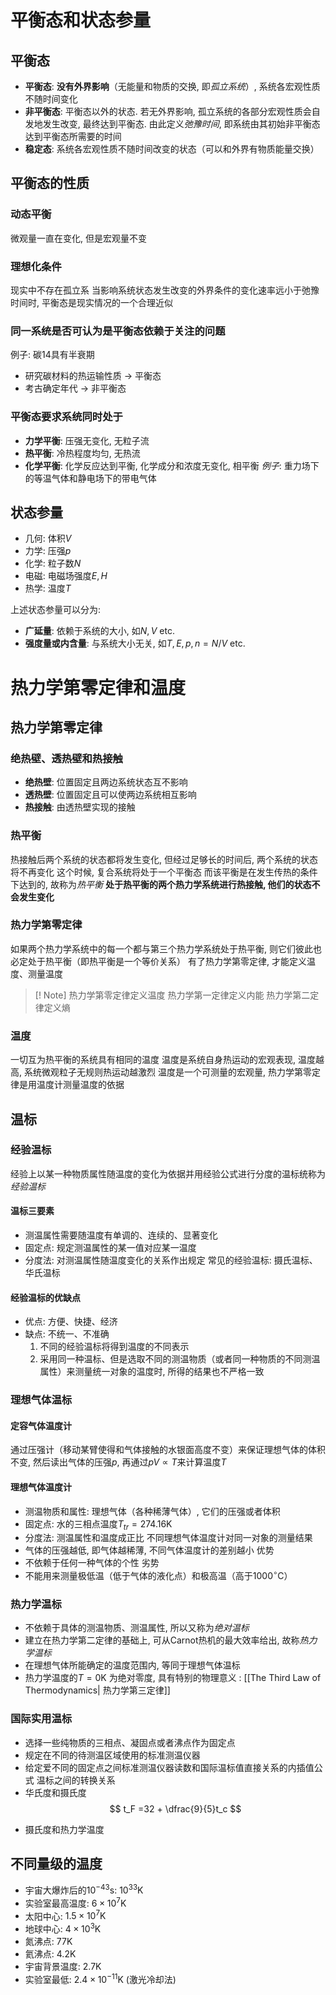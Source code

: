 # 平衡态和状态参量
## 平衡态
* **平衡态**: **没有外界影响**（无能量和物质的交换, 即*孤立系统*）, 系统各宏观性质不随时间变化
* **非平衡态**: 平衡态以外的状态. 若无外界影响, 孤立系统的各部分宏观性质会自发地发生改变, 最终达到平衡态. 由此定义*弛豫时间*, 即系统由其初始非平衡态达到平衡态所需要的时间
* **稳定态**: 系统各宏观性质不随时间改变的状态（可以和外界有物质能量交换）
## 平衡态的性质
### 动态平衡
微观量一直在变化, 但是宏观量不变
### 理想化条件
现实中不存在孤立系
当影响系统状态发生改变的外界条件的变化速率远小于弛豫时间时, 平衡态是现实情况的一个合理近似
### 同一系统是否可认为是平衡态依赖于关注的问题
例子: 碳14具有半衰期
* 研究碳材料的热运输性质 $\to$ 平衡态
* 考古确定年代 $\to$ 非平衡态

### 平衡态要求系统同时处于
* **力学平衡**: 压强无变化, 无粒子流
* **热平衡**: 冷热程度均匀, 无热流
* **化学平衡**: 化学反应达到平衡, 化学成分和浓度无变化, 相平衡
*例子*: 
重力场下的等温气体和静电场下的带电气体
## 状态参量
* 几何: 体积$V$
* 力学: 压强$p$
* 化学: 粒子数$N$
* 电磁: 电磁场强度$E, H$
* 热学: 温度$T$

上述状态参量可以分为: 
* **广延量**: 依赖于系统的大小, 如$N, V$ etc.
* **强度量或内含量**: 与系统大小无关, 如$T,E,p,n = N/V$ etc.

# 热力学第零定律和温度
## 热力学第零定律
### 绝热壁、透热壁和热接触
* **绝热壁**: 位置固定且两边系统状态互不影响
* **透热壁**: 位置固定且可以使两边系统相互影响
* **热接触**: 由透热壁实现的接触
### 热平衡
热接触后两个系统的状态都将发生变化, 但经过足够长的时间后, 两个系统的状态将不再变化
这个时候, 复合系统将处于一个平衡态
而该平衡是在发生传热的条件下达到的, 故称为*热平衡*
**处于热平衡的两个热力学系统进行热接触, 他们的状态不会发生变化**
### 热力学第零定律
如果两个热力学系统中的每一个都与第三个热力学系统处于热平衡, 则它们彼此也必定处于热平衡（即热平衡是一个等价关系）
有了热力学第零定律, 才能定义温度、测量温度

> [! Note]
> 热力学第零定律定义温度
> 热力学第一定律定义内能
> 热力学第二定律定义熵
### 温度
一切互为热平衡的系统具有相同的温度
温度是系统自身热运动的宏观表现, 温度越高, 系统微观粒子无规则热运动越激烈
温度是一个可测量的宏观量, 热力学第零定律是用温度计测量温度的依据
## 温标
### 经验温标
经验上以某一种物质属性随温度的变化为依据并用经验公式进行分度的温标统称为*经验温标*
#### 温标三要素
- 测温属性需要随温度有单调的、连续的、显著变化
- 固定点: 规定测温属性的某一值对应某一温度
- 分度法: 对测温属性随温度变化的关系作出规定
常见的经验温标: 摄氏温标、华氏温标

#### 经验温标的优缺点
- 优点: 方便、快捷、经济
- 缺点: 不统一、不准确
	1. 不同的经验温标将得到温度的不同表示
	2. 采用同一种温标、但是选取不同的测温物质（或者同一种物质的不同测温属性）来测量统一对象的温度时, 所得的结果也不严格一致
### 理想气体温标
#### 定容气体温度计
通过压强计（移动某臂使得和气体接触的水银面高度不变）来保证理想气体的体积不变, 然后读出气体的压强$p$, 再通过$pV \propto T$来计算温度$T$
#### 理想气体温度计
- 测温物质和属性: 理想气体（各种稀薄气体）, 它们的压强或者体积
- 固定点: 水的三相点温度$T_{tr} = 274.16 \mathrm{K}$
- 分度法: 测温属性和温度成正比
不同理想气体温度计对同一对象的测量结果
- 气体的压强越低, 即气体越稀薄, 不同气体温度计的差别越小
优势
- 不依赖于任何一种气体的个性
劣势
- 不能用来测量极低温（低于气体的液化点）和极高温（高于$1000^{\circ}\mathrm{C}$）
### 热力学温标
- 不依赖于具体的测温物质、测温属性, 所以又称为*绝对温标*
- 建立在热力学第二定律的基础上, 可从Carnot热机的最大效率给出, 故称*热力学温标*
- 在理想气体所能确定的温度范围内, 等同于理想气体温标
- 热力学温度的$T = 0 \mathrm{K}$ 为绝对零度, 具有特别的物理意义 : [[The Third Law of Thermodynamics| 热力学第三定律]]
### 国际实用温标
- 选择一些纯物质的三相点、凝固点或者沸点作为固定点
- 规定在不同的待测温区域使用的标准测温仪器
- 给定爱不同的固定点之间标准测温仪器读数和国际温标值直接关系的内插值公式
温标之间的转换关系
-  华氏度和摄氏度
$$
t_F =32 + \dfrac{9}{5}t_c
$$
*  摄氏度和热力学温度

## 不同量级的温度
- 宇宙大爆炸后的$10^{-43} \mathrm{s}$: $10^{33} \mathrm{K}$
- 实验室最高温度: $6 \times 10^7 \mathrm{K}$
- 太阳中心: $1.5 \times 10^7 \mathrm{K}$
- 地球中心: $4 \times 10^3 \mathrm{K}$
- 氮沸点: $77 \mathrm{K}$
- 氦沸点: $4.2 \mathrm{K}$
- 宇宙背景温度: $2.7 \mathrm{K}$
- 实验室最低: $2.4 \times 10^{-11} \mathrm{K}$ (激光冷却法)
